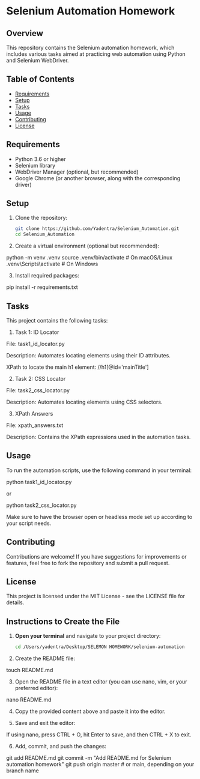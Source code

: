 # Selenium Automation Homework

## Overview

This repository contains the Selenium automation homework, which includes various tasks aimed at practicing web automation using Python and Selenium WebDriver.

## Table of Contents

- [Requirements](#requirements)
- [Setup](#setup)
- [Tasks](#tasks)
- [Usage](#usage)
- [Contributing](#contributing)
- [License](#license)

## Requirements

- Python 3.6 or higher
- Selenium library
- WebDriver Manager (optional, but recommended)
- Google Chrome (or another browser, along with the corresponding driver)

## Setup

1. Clone the repository:
   ```bash
   git clone https://github.com/Yadentra/Selenium_Automation.git
   cd Selenium_Automation

2. Create a virtual environment (optional but recommended):

python -m venv .venv
source .venv/bin/activate  # On macOS/Linux
.venv\Scripts\activate     # On Windows


3. Install required packages:

pip install -r requirements.txt


## Tasks

This project contains the following tasks:

1. Task 1: ID Locator

File: task1_id_locator.py

Description: Automates locating elements using their ID attributes.

XPath to locate the main h1 element: //h1[@id='mainTitle']


2. Task 2: CSS Locator

File: task2_css_locator.py

Description: Automates locating elements using CSS selectors.



3. XPath Answers

File: xpath_answers.txt

Description: Contains the XPath expressions used in the automation tasks.



## Usage

To run the automation scripts, use the following command in your terminal:

python task1_id_locator.py

or

python task2_css_locator.py

Make sure to have the browser open or headless mode set up according to your script needs.

## Contributing

Contributions are welcome! If you have suggestions for improvements or features, feel free to fork the repository and submit a pull request.

## License

This project is licensed under the MIT License - see the LICENSE file for details.

## Instructions to Create the File

1. **Open your terminal** and navigate to your project directory:
   ```bash
   cd /Users/yadentra/Desktop/SELEMON HOMEWORK/selenium-automation

2. Create the README file:

touch README.md

3. Open the README file in a text editor (you can use nano, vim, or your preferred editor):

nano README.md

4. Copy the provided content above and paste it into the editor.

5. Save and exit the editor:

If using nano, press CTRL + O, hit Enter to save, and then CTRL + X to exit.

6. Add, commit, and push the changes:

git add README.md
git commit -m "Add README.md for Selenium automation homework"
git push origin master  # or main, depending on your branch name

